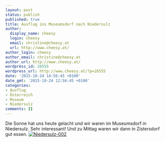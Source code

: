 ```yaml
---
layout: post
status: publish
published: true
title: Ausflug ins Museumsdorf nach Niedersulz
author:
  display_name: cheesy
  login: cheesy
  email: christine@cheesy.at
  url: http://www.cheesy.at/
author_login: cheesy
author_email: christine@cheesy.at
author_url: http://www.cheesy.at/
wordpress_id: 26555
wordpress_url: http://www.cheesy.at/?p=26555
date: '2015-10-24 14:56:45 +0100'
date_gmt: '2015-10-24 12:56:45 +0100'
categories:
- Ausflug
- Österreich
- Museum
- Niedersulz
comments: []
---
```

Die Sonne hat uns heute gelacht und wir waren im Museumsdorf in Niedersulz. Sehr interessant!
Und zu Mittag waren wir dann in Zistersdorf gut essen.
[![Niedersulz-002](http://www.cheesy.at/wp-content/uploads/Niedersulz-002.jpg)](http://www.cheesy.at/fotos/ausfluege/museumsdorf-niedersulz/)
